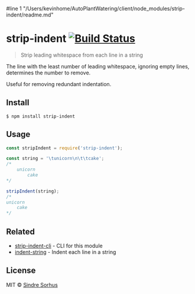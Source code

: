 #line 1 "/Users/kevinhome/AutoPlantWatering/client/node_modules/strip-indent/readme.md"
# strip-indent [![Build Status](https://travis-ci.org/sindresorhus/strip-indent.svg?branch=master)](https://travis-ci.org/sindresorhus/strip-indent)

> Strip leading whitespace from each line in a string

The line with the least number of leading whitespace, ignoring empty lines, determines the number to remove.

Useful for removing redundant indentation.


## Install

```
$ npm install strip-indent
```


## Usage

```js
const stripIndent = require('strip-indent');

const string = '\tunicorn\n\t\tcake';
/*
	unicorn
		cake
*/

stripIndent(string);
/*
unicorn
	cake
*/
```


## Related

- [strip-indent-cli](https://github.com/sindresorhus/strip-indent-cli) - CLI for this module
- [indent-string](https://github.com/sindresorhus/indent-string) - Indent each line in a string


## License

MIT © [Sindre Sorhus](https://sindresorhus.com)
